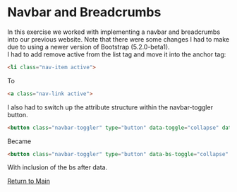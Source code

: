 # Navbar and Breadcrumbs
In this exercise we worked with implementing a navbar and breadcrumbs into our previous website. Note that there were some changes I had to make due to using a newer version of Bootstrap (5.2.0-beta1).  
I had to add remove active from the list tag and move it into the anchor tag:
```html
<li class="nav-item active">
```
To
```html
<a class="nav-link active">
```
I also had to switch up the attribute structure within the navbar-toggler button.
```html
<button class="navbar-toggler" type="button" data-toggle="collapse" data-target="#Navbar">
```
Became
```html
<button class="navbar-toggler" type="button" data-bs-toggle="collapse" data-bs-target="#Navbar">
```
With inclusion of the bs after data.

[Return to Main](https://github.com/mizakiharuno/Portfolio)

